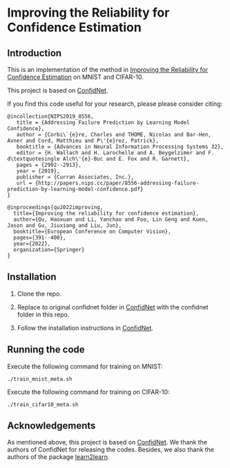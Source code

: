 # Improving the Reliability for Confidence Estimation

## Introduction

This is an implementation of the method in <a href="https://arxiv.org/pdf/2210.06776.pdf">Improving the Reliability for Confidence Estimation</a> on MNIST and CIFAR-10.

This project is based on [ConfidNet](https://github.com/valeoai/ConfidNet). 

If you find this code useful for your research, please please consider citing:

```
@incollection{NIPS2019_8556,
   title = {Addressing Failure Prediction by Learning Model Confidence},
   author = {Corbi\`{e}re, Charles and THOME, Nicolas and Bar-Hen, Avner and Cord, Matthieu and P\'{e}rez, Patrick},
   booktitle = {Advances in Neural Information Processing Systems 32},
   editor = {H. Wallach and H. Larochelle and A. Beygelzimer and F. d\textquotesingle Alch\'{e}-Buc and E. Fox and R. Garnett},
   pages = {2902--2913},
   year = {2019},
   publisher = {Curran Associates, Inc.},
   url = {http://papers.nips.cc/paper/8556-addressing-failure-prediction-by-learning-model-confidence.pdf}
}

@inproceedings{qu2022improving,
  title={Improving the reliability for confidence estimation},
  author={Qu, Haoxuan and Li, Yanchao and Foo, Lin Geng and Kuen, Jason and Gu, Jiuxiang and Liu, Jun},
  booktitle={European Conference on Computer Vision},
  pages={391--408},
  year={2022},
  organization={Springer}
}
```

## Installation
1. Clone the repo.

2. Replace to original confidnet folder in [ConfidNet](https://github.com/valeoai/ConfidNet) with the confidnet folder in this repo.

3. Follow the installation instructions in [ConfidNet](https://github.com/valeoai/ConfidNet).



## Running the code

Execute the following command for training on MNIST: 
```
./train_mnist_meta.sh
```


Execute the following command for training on CIFAR-10: 
```
./train_cifar10_meta.sh
```


## Acknowledgements
As mentioned above, this project is based on [ConfidNet](https://github.com/valeoai/ConfidNet). We thank the authors of ConfidNet for releasing the codes. Besides, we also thank the authors of the package [learn2learn](https://github.com/learnables/learn2learn).

